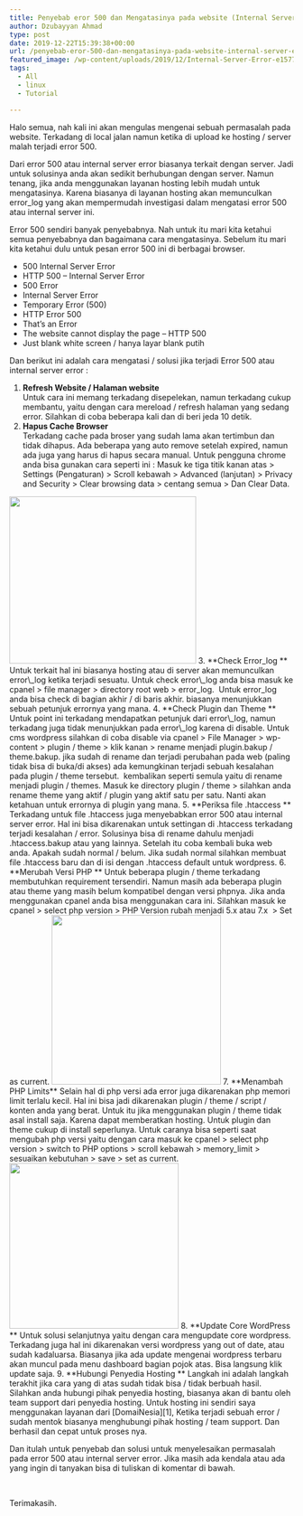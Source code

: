 ```yaml
---
title: Penyebab eror 500 dan Mengatasinya pada website (Internal Server Error)
author: Dzubayyan Ahmad
type: post
date: 2019-12-22T15:39:38+00:00
url: /penyebab-eror-500-dan-mengatasinya-pada-website-internal-server-error.aspx
featured_image: /wp-content/uploads/2019/12/Internal-Server-Error-e1577029752450.png
tags:
  - All
  - linux
  - Tutorial

---
```

Halo semua, nah kali ini akan mengulas mengenai sebuah permasalah pada website. Terkadang di local jalan namun ketika di upload ke hosting / server malah terjadi error 500.

Dari error 500 atau internal server error biasanya terkait dengan server. Jadi untuk solusinya anda akan sedikit berhubungan dengan server. Namun tenang, jika anda menggunakan layanan hosting lebih mudah untuk mengatasinya. Karena biasanya di layanan hosting akan memunculkan error_log yang akan mempermudah investigasi dalam mengatasi error 500 atau internal server ini.

Error 500 sendiri banyak penyebabnya. Nah untuk itu mari kita ketahui semua penyebabnya dan bagaimana cara mengatasinya. Sebelum itu mari kita ketahui dulu untuk pesan error 500 ini di berbagai browser.

  * 500 Internal Server Error
  * HTTP 500 &#8211; Internal Server Error
  * 500 Error
  * Internal Server Error
  * Temporary Error (500)
  * HTTP Error 500
  * That&#8217;s an Error
  * The website cannot display the page &#8211; HTTP 500
  * Just blank white screen / hanya layar blank putih

Dan berikut ini adalah cara mengatasi / solusi jika terjadi Error 500 atau internal server error :

  1. **Refresh Website / Halaman website**  
    Untuk cara ini memang terkadang disepelekan, namun terkadang cukup membantu, yaitu dengan cara mereload / refresh halaman yang sedang error. Silahkan di coba beberapa kali dan di beri jeda 10 detik.
  2. **Hapus Cache Browser**  
    Terkadang cache pada broser yang sudah lama akan tertimbun dan tidak dihapus. Ada beberapa yang auto remove setelah expired, namun ada juga yang harus di hapus secara manual. Untuk pengguna chrome anda bisa gunakan cara seperti ini : Masuk ke tiga titik kanan atas > Settings (Pengaturan) > Scroll kebawah > Advanced (lanjutan) > Privacy and Security > Clear browsing data > centang semua > Dan Clear Data.  
<img loading="lazy" decoding="async" class="dz-image-21 aligncenter" src="https://tulisan.masdzub.com/wp-content/uploads/2019/12/image.png" alt="" width="331" height="296" /> 
  3. **Check Error_log  
** Untuk terkait hal ini biasanya hosting atau di server akan memunculkan error\_log ketika terjadi sesuatu. Untuk check error\_log anda bisa masuk ke cpanel > file manager > directory root web > error_log.   
    Untuk error_log anda bisa check di bagian akhir / di baris akhir. biasanya menunjukkan sebuah petunjuk errornya yang mana.
  4. **Check Plugin dan Theme  
** Untuk point ini terkadang mendapatkan petunjuk dari error\_log, namun terkadang juga tidak menunjukkan pada error\_log karena di disable. Untuk cms wordpress silahkan di coba disable via cpanel > File Manager > wp-content > plugin / theme > klik kanan > rename menjadi plugin.bakup / theme.bakup. jika sudah di rename dan terjadi perubahan pada web (paling tidak bisa di buka/di akses) ada kemungkinan terjadi sebuah kesalahan pada plugin / theme tersebut.  kembalikan seperti semula yaitu di rename menjadi plugin / themes. Masuk ke directory plugin / theme > silahkan anda rename theme yang aktif / plugin yang aktif satu per satu. Nanti akan ketahuan untuk errornya di plugin yang mana.
  5. **Periksa file .htaccess  
** Terkadang untuk file .htaccess juga menyebabkan error 500 atau internal server error. Hal ini bisa dikarenakan untuk settingan di .htaccess terkadang terjadi kesalahan / error. Solusinya bisa di rename dahulu menjadi .htaccess.bakup atau yang lainnya. Setelah itu coba kembali buka web anda. Apakah sudah normal / belum. Jika sudah normal silahkan membuat file .htaccess baru dan di isi dengan .htaccess default untuk wordpress.
  6. **Merubah Versi PHP  
** Untuk beberapa plugin / theme terkadang membutuhkan requirement tersendiri. Namun masih ada beberapa plugin atau theme yang masih belum kompatibel dengan versi phpnya. Jika anda menggunakan cpanel anda bisa menggunakan cara ini. Silahkan masuk ke cpanel > select php version > PHP Version rubah menjadi 5.x atau 7.x  > Set as current.  
<img loading="lazy" decoding="async" class="size-medium dz-image-23 aligncenter" src="https://tulisan.masdzub.com/wp-content/uploads/2019/12/select_php-300x300.png" alt="" width="300" height="300" /> 
  7. **Menambah PHP Limits**  
    Selain hal di php versi ada error juga dikarenakan php memori limit terlalu kecil. Hal ini bisa jadi dikarenakan plugin / theme / script / konten anda yang berat. Untuk itu jika menggunakan plugin / theme tidak asal install saja. Karena dapat memberatkan hosting. Untuk plugin dan theme cukup di install seperlunya. Untuk caranya bisa seperti saat mengubah php versi yaitu dengan cara masuk ke cpanel > select php version > switch to PHP options > scroll kebawah > memory_limit > sesuaikan kebutuhan > save > set as current.   
<img loading="lazy" decoding="async" class="size-medium dz-image-24 aligncenter" src="https://tulisan.masdzub.com/wp-content/uploads/2019/12/php_limit-300x293.png" alt="" width="300" height="293" /> 
  8. **Update Core WordPress   
** Untuk solusi selanjutnya yaitu dengan cara mengupdate core wordpress. Terkadang juga hal ini dikarenakan versi wordpress yang out of date, atau sudah kadaluarsa. Biasanya jika ada update mengenai wordpress terbaru akan muncul pada menu dashboard bagian pojok atas. Bisa langsung klik update saja.
  9. **Hubungi Penyedia Hosting  
** Langkah ini adalah langkah terakhit jika cara yang di atas sudah tidak bisa / tidak berbuah hasil. Silahkan anda hubungi pihak penyedia hosting, biasanya akan di bantu oleh team support dari penyedia hosting. Untuk hosting ini sendiri saya menggunakan layanan dari [DomaiNesia][1], Ketika terjadi sebuah error / sudah mentok biasanya menghubungi pihak hosting / team support. Dan berhasil dan cepat untuk proses nya. 

Dan itulah untuk penyebab dan solusi untuk menyelesaikan permasalah pada error 500 atau internal server error. Jika masih ada kendala atau ada yang ingin di tanyakan bisa di tuliskan di komentar di bawah.

&nbsp;

Terimakasih.

 [1]: https://domainesia.com